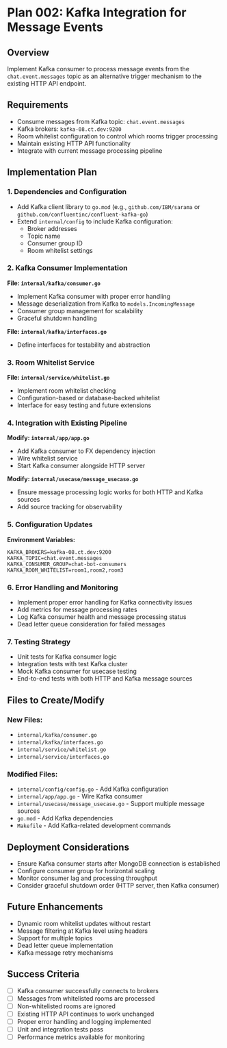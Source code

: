 # Plan 002: Kafka Integration for Message Events

## Overview

Implement Kafka consumer to process message events from the `chat.event.messages` topic as an alternative trigger mechanism to the existing HTTP API endpoint.

## Requirements

- Consume messages from Kafka topic: `chat.event.messages`
- Kafka brokers: `kafka-08.ct.dev:9200`
- Room whitelist configuration to control which rooms trigger processing
- Maintain existing HTTP API functionality
- Integrate with current message processing pipeline

## Implementation Plan

### 1. Dependencies and Configuration

- Add Kafka client library to `go.mod` (e.g., `github.com/IBM/sarama` or `github.com/confluentinc/confluent-kafka-go`)
- Extend `internal/config` to include Kafka configuration:
  - Broker addresses
  - Topic name
  - Consumer group ID
  - Room whitelist settings

### 2. Kafka Consumer Implementation

**File: `internal/kafka/consumer.go`**

- Implement Kafka consumer with proper error handling
- Message deserialization from Kafka to `models.IncomingMessage`
- Consumer group management for scalability
- Graceful shutdown handling

**File: `internal/kafka/interfaces.go`**

- Define interfaces for testability and abstraction

### 3. Room Whitelist Service

**File: `internal/service/whitelist.go`**

- Implement room whitelist checking
- Configuration-based or database-backed whitelist
- Interface for easy testing and future extensions

### 4. Integration with Existing Pipeline

**Modify: `internal/app/app.go`**

- Add Kafka consumer to FX dependency injection
- Wire whitelist service
- Start Kafka consumer alongside HTTP server

**Modify: `internal/usecase/message_usecase.go`**

- Ensure message processing logic works for both HTTP and Kafka sources
- Add source tracking for observability

### 5. Configuration Updates

**Environment Variables:**

```
KAFKA_BROKERS=kafka-08.ct.dev:9200
KAFKA_TOPIC=chat.event.messages
KAFKA_CONSUMER_GROUP=chat-bot-consumers
KAFKA_ROOM_WHITELIST=room1,room2,room3
```

### 6. Error Handling and Monitoring

- Implement proper error handling for Kafka connectivity issues
- Add metrics for message processing rates
- Log Kafka consumer health and message processing status
- Dead letter queue consideration for failed messages

### 7. Testing Strategy

- Unit tests for Kafka consumer logic
- Integration tests with test Kafka cluster
- Mock Kafka consumer for usecase testing
- End-to-end tests with both HTTP and Kafka message sources

## Files to Create/Modify

### New Files:

- `internal/kafka/consumer.go`
- `internal/kafka/interfaces.go`
- `internal/service/whitelist.go`
- `internal/service/interfaces.go`

### Modified Files:

- `internal/config/config.go` - Add Kafka configuration
- `internal/app/app.go` - Wire Kafka consumer
- `internal/usecase/message_usecase.go` - Support multiple message sources
- `go.mod` - Add Kafka dependencies
- `Makefile` - Add Kafka-related development commands

## Deployment Considerations

- Ensure Kafka consumer starts after MongoDB connection is established
- Configure consumer group for horizontal scaling
- Monitor consumer lag and processing throughput
- Consider graceful shutdown order (HTTP server, then Kafka consumer)

## Future Enhancements

- Dynamic room whitelist updates without restart
- Message filtering at Kafka level using headers
- Support for multiple topics
- Dead letter queue implementation
- Kafka message retry mechanisms

## Success Criteria

- [ ] Kafka consumer successfully connects to brokers
- [ ] Messages from whitelisted rooms are processed
- [ ] Non-whitelisted rooms are ignored
- [ ] Existing HTTP API continues to work unchanged
- [ ] Proper error handling and logging implemented
- [ ] Unit and integration tests pass
- [ ] Performance metrics available for monitoring
